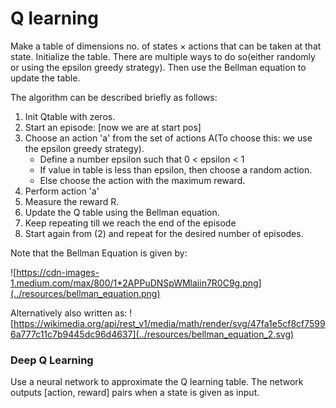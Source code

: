 # Q learning

Make a table of dimensions no. of states × actions that can be taken at that state. Initialize the table. There are multiple ways to do so(either randomly or using the epsilon greedy strategy).
Then use the Bellman equation to update the table.  

The algorithm can be described briefly as follows:
1. Init Qtable with zeros.
2. Start an episode: [now we are at start pos]
3. Choose an action 'a' from the set of actions A(To choose this: we use the epsilon greedy strategy).
    - Define a number epsilon such that 0 < epsilon < 1
    - If value in table is less than epsilon, then choose a random action.
    - Else choose the action with the maximum reward.    
4. Perform action 'a'
5. Measure the reward R.
6. Update the Q table using the Bellman equation.
7. Keep repeating till we reach the end of the episode
8. Start again from (2) and repeat for the desired number of episodes.

Note that the Bellman Equation is given by:

![https://cdn-images-1.medium.com/max/800/1*2APPuDNSpWMlaiin7R0C9g.png](../resources/bellman_equation.png)

Alternatively also written as:
![https://wikimedia.org/api/rest_v1/media/math/render/svg/47fa1e5cf8cf75996a777c11c7b9445dc96d4637](../resources/bellman_equation_2.svg)
### Deep Q Learning
Use a neural network  to approximate the Q learning table.
The network outputs [action, reward] pairs when a state is given as input.